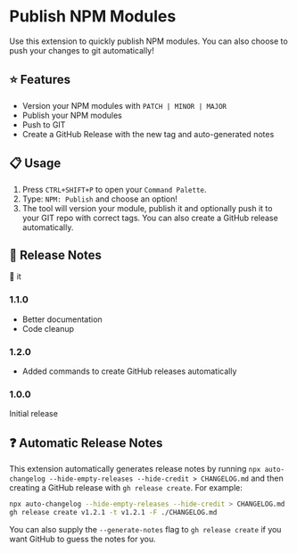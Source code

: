 # Publish NPM Modules

Use this extension to quickly publish NPM modules. You can also choose to push your changes to git automatically!

## :star: Features

- Version your NPM modules with `PATCH | MINOR | MAJOR`
- Publish your NPM modules
- Push to GIT
- Create a GitHub Release with the new tag and auto-generated notes

## :clipboard: Usage

1. Press `CTRL+SHIFT+P` to open your `Command Palette`.
2. Type: `NPM: Publish` and choose an option!
3. The tool will version your module, publish it and optionally push it to your GIT repo with correct tags. You can also create a GitHub release automatically.

## :notebook: Release Notes

:ship: it

### 1.1.0

- Better documentation
- Code cleanup

### 1.2.0

- Added commands to create GitHub releases automatically

### 1.0.0

Initial release

## :question: Automatic Release Notes

This extension automatically generates release notes by running
`npx auto-changelog --hide-empty-releases --hide-credit > CHANGELOG.md` and then
creating a GitHub release with `gh release create`. For example:

```bash
npx auto-changelog --hide-empty-releases --hide-credit > CHANGELOG.md
gh release create v1.2.1 -t v1.2.1 -F ./CHANGELOG.md
```

You can also supply the `--generate-notes` flag to `gh release create` if you
want GitHub to guess the notes for you.
